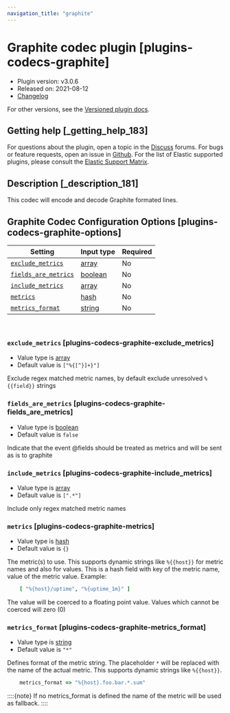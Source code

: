 ```yaml
---
navigation_title: "graphite"
---
```


# Graphite codec plugin [plugins-codecs-graphite]


* Plugin version: v3.0.6
* Released on: 2021-08-12
* [Changelog](https://github.com/logstash-plugins/logstash-codec-graphite/blob/v3.0.6/CHANGELOG.md)

For other versions, see the [Versioned plugin docs](https://www.elastic.co/guide/en/logstash-versioned-plugins/current/codec-graphite-index.md).

## Getting help [_getting_help_183]

For questions about the plugin, open a topic in the [Discuss](http://discuss.elastic.co) forums. For bugs or feature requests, open an issue in [Github](https://github.com/logstash-plugins/logstash-codec-graphite). For the list of Elastic supported plugins, please consult the [Elastic Support Matrix](https://www.elastic.co/support/matrix#logstash_plugins).


## Description [_description_181]

This codec will encode and decode Graphite formated lines.


## Graphite Codec Configuration Options [plugins-codecs-graphite-options]

| Setting | Input type | Required |
| --- | --- | --- |
| [`exclude_metrics`](plugins-codecs-graphite.md#plugins-codecs-graphite-exclude_metrics) | [array](introduction.md#array) | No |
| [`fields_are_metrics`](plugins-codecs-graphite.md#plugins-codecs-graphite-fields_are_metrics) | [boolean](introduction.md#boolean) | No |
| [`include_metrics`](plugins-codecs-graphite.md#plugins-codecs-graphite-include_metrics) | [array](introduction.md#array) | No |
| [`metrics`](plugins-codecs-graphite.md#plugins-codecs-graphite-metrics) | [hash](introduction.md#hash) | No |
| [`metrics_format`](plugins-codecs-graphite.md#plugins-codecs-graphite-metrics_format) | [string](introduction.md#string) | No |

 

### `exclude_metrics` [plugins-codecs-graphite-exclude_metrics]

* Value type is [array](introduction.md#array)
* Default value is `["%{[^}]+}"]`

Exclude regex matched metric names, by default exclude unresolved `%{{field}}` strings


### `fields_are_metrics` [plugins-codecs-graphite-fields_are_metrics]

* Value type is [boolean](introduction.md#boolean)
* Default value is `false`

Indicate that the event @fields should be treated as metrics and will be sent as is to graphite


### `include_metrics` [plugins-codecs-graphite-include_metrics]

* Value type is [array](introduction.md#array)
* Default value is `[".*"]`

Include only regex matched metric names


### `metrics` [plugins-codecs-graphite-metrics]

* Value type is [hash](introduction.md#hash)
* Default value is `{}`

The metric(s) to use. This supports dynamic strings like `%{{host}}` for metric names and also for values. This is a hash field with key of the metric name, value of the metric value. Example:

```ruby
    [ "%{host}/uptime", "%{uptime_1m}" ]
```

The value will be coerced to a floating point value. Values which cannot be coerced will zero (0)


### `metrics_format` [plugins-codecs-graphite-metrics_format]

* Value type is [string](introduction.md#string)
* Default value is `"*"`

Defines format of the metric string. The placeholder `*` will be replaced with the name of the actual metric. This supports dynamic strings like `%{{host}}`.

```ruby
    metrics_format => "%{host}.foo.bar.*.sum"
```

::::{note} 
If no metrics_format is defined the name of the metric will be used as fallback.
::::




